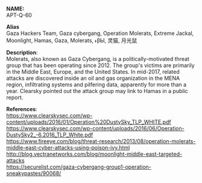 **NAME:**  
APT-Q-60  
  
**Alias**  
Gaza Hackers Team, Gaza cybergang, Operation Molerats, Extreme Jackal, Moonlight, Hamas, Gaza, Molerats, ˫βЫ, 灵猫, 月光鼠

**Description**:   
Molerats, also known as Gaza Cybergang, is a politically-motivated threat group that has been operating since 2012. The group's victims are primarily in the Middle East, Europe, and the United States. In mid-2017, related attacks are discovered inside an oil and gas organization in the MENA region, infiltrating systems and pilfering data, apparently for more than a year. Clearsky pointed out the attack group may link to Hamas in a public report.

**References**:   
https://www.clearskysec.com/wp-content/uploads/2016/01/Operation%20DustySky_TLP_WHITE.pdf  
https://www.clearskysec.com/wp-content/uploads/2016/06/Operation-DustySky2_-6.2016_TLP_White.pdf  
https://www.fireeye.com/blog/threat-research/2013/08/operation-molerats-middle-east-cyber-attacks-using-poison-ivy.html  
http://blog.vectranetworks.com/blog/moonlight-middle-east-targeted-attacks  
https://securelist.com/gaza-cybergang-group1-operation-sneakypastes/90068/  